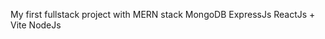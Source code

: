 My first fullstack project with MERN stack
        MongoDB
        ExpressJs
        ReactJs + Vite
        NodeJs
